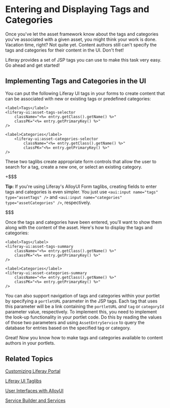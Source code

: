 # Entering and Displaying Tags and Categories 

Once you've let the asset framework know about the tags and categories you've 
associated with a given asset, you might think your work is done. Vacation time, 
right? Not quite yet. Content authors still can't specify the tags and 
categories for their content in the UI. Don't fret! 

Liferay provides a set of JSP tags you can use to make this task very easy. Go 
ahead and get started! 

## Implementing Tags and Categories in the UI 

You can put the following Liferay UI tags in your forms to create content that 
can be associated with new or existing tags or predefined categories: 

    <label>Tags</label>
    <liferay-ui:asset-tags-selector
        className="<%= entry.getClass().getName() %>"
        classPK="<%= entry.getPrimaryKey() %>"
    />

    <label>Categories</label>
        <liferay-ui:asset-categories-selector
            className="<%= entry.getClass().getName() %>"
            classPK="<%= entry.getPrimaryKey() %>"
    />

These two taglibs create appropriate form controls that allow the user to 
search for a tag, create a new one, or select an existing category. 

+$$$

**Tip:** If you're using Liferay's AlloyUI Form taglibs, creating fields to 
enter tags and categories is even simpler. You just use 
`<aui:input name="tags" type="assetTags" />` and
`<aui:input name="categories" type="assetCategories" />`, respectively. 

$$$

Once the tags and categories have been entered, you'll want to show them along
with the content of the asset. Here's how to display the tags and categories: 

    <label>Tags</label>
    <liferay-ui:asset-tags-summary
        className="<%= entry.getClass().getName() %>"
        classPK="<%= entry.getPrimaryKey() %>"
    />

    <label>Categories</label>
    <liferay-ui:asset-categories-summary
        className="<%= entry.getClass().getName() %>"
        classPK="<%= entry.getPrimaryKey() %>"
    />

You can also support navigation of tags and categories within your portlet by 
specifying a `portletURL` parameter in the JSP tags. Each tag that uses this 
parameter will be a link containing the `portletURL` *and* `tag` or `categoryId` 
parameter value, respectively. To implement this, you need to implement the 
look-up functionality in your portlet code. Do this by reading the values of 
those two parameters and using `AssetEntryService` to query the database for 
entries based on the specified tag or category. 

<!-- An example of this would be really nice. -Rich -->

Great! Now you know how to make tags and categories available to content authors 
in your portlets. 

## Related Topics

[Customizing Liferay Portal](/tutorials/-/knowledge_base/6-2/customizing-liferay-portal)

[Liferay UI Taglibs](/tutorials/-/knowledge_base/6-2/liferay-ui-taglibs)

[User Interfaces with AlloyUI](/tutorials/-/knowledge_base/6-2/alloyui)

[Service Builder and Services](/tutorials/-/knowledge_base/6-2/service-builder)
